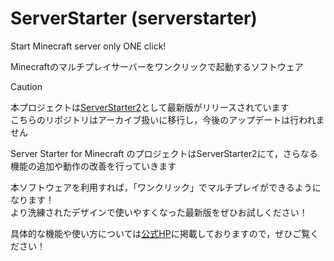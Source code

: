 # ServerStarter (serverstarter)

Start Minecraft server only ONE click!

Minecraftのマルチプレイサーバーをワンクリックで起動するソフトウェア

> [!CAUTION]
> 本プロジェクトは[ServerStarter2](https://github.com/CivilTT/ServerStarter2)として最新版がリリースされています<br>
> こちらのリポジトリはアーカイブ扱いに移行し，今後のアップデートは行われません
>
> Server Starter for Minecraft のプロジェクトはServerStarter2にて，さらなる機能の追加や動作の改善を行っていきます
>
> 本ソフトウェアを利用すれば，「ワンクリック」でマルチプレイができるようになります！<br>
> より洗練されたデザインで使いやすくなった最新版をぜひお試しください！
>
> 具体的な機能や使い方については[公式HP](https://civiltt.github.io/ServerStarter/)に掲載しておりますので，ぜひご覧ください！


<!--
## Install the dependencies
```bash
yarn
# or
npm install
```

### Start the app in development mode (hot-code reloading, error reporting, etc.)
```bash
quasar dev
```


### Lint the files
```bash
yarn lint
# or
npm run lint
```


### Format the files
```bash
yarn format
# or
npm run format
```



### Build the app for production
```bash
quasar build
```

### Customize the configuration
See [Configuring quasar.config.js](https://v2.quasar.dev/quasar-cli-vite/quasar-config-js).
-->
